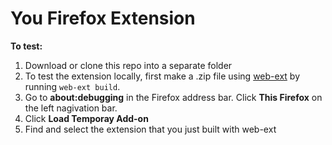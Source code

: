 # You Firefox Extension

**To test:**

1. Download or clone this repo into a separate folder
2. To test the extension locally, first make a .zip file using [web-ext](https://extensionworkshop.com/documentation/develop/getting-started-with-web-ext/#testing-out-an-extension) by running `web-ext build`.
3. Go to **about:debugging** in the Firefox address bar. Click **This Firefox** on the left nagivation bar.
4. Click **Load Temporay Add-on**
5. Find and select the extension that you just built with web-ext
